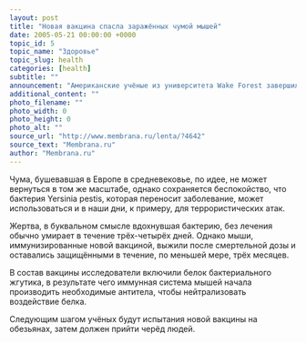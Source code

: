 ```yaml
---
layout: post
title: "Новая вакцина спасла заражённых чумой мышей"
date: 2005-05-21 00:00:00 +0000
topic_id: 5
topic_name: "Здоровье"
topic_slug: health
categories: [health]
subtitle: ""
announcement: "Американские учёные из университета Wake Forest завершили успешные испытания на мышах новой вакцины, предназначенной для защиты людей от наиболее смертельно опасной формы чумы — лёгочной."
additional_content: ""
photo_filename: ""
photo_width: 0
photo_height: 0
photo_alt: ""
source_url: "http://www.membrana.ru/lenta/?4642"
source_text: "Membrana.ru"
author: "Membrana.ru"
---
```

Чума, бушевавшая в Европе в средневековье, по идее, не может вернуться в том же масштабе, однако сохраняется беспокойство, что бактерия Yersinia pestis, которая переносит заболевание, может использоваться и в наши дни, к примеру, для террористических атак.

Жертва, в буквальном смысле вдохнувшая бактерию, без лечения обычно умирает в течение трёх-четырёх дней. Однако мыши, иммунизированные новой вакциной, выжили после смертельной дозы и оставались защищёнными в течение, по меньшей мере, трёх месяцев.

В состав вакцины исследователи включили белок бактериального жгутика, в результате чего иммунная система мышей начала производить необходимые антитела, чтобы нейтрализовать воздействие белка.

Следующим шагом учёных будут испытания новой вакцины на обезьянах, затем должен прийти черёд людей.
